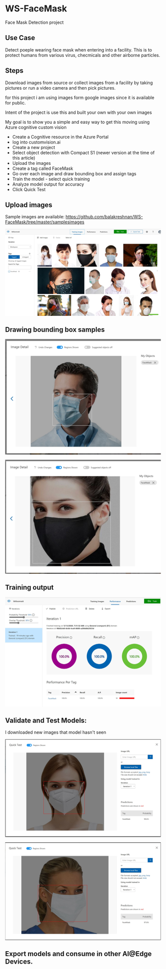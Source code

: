 # WS-FaceMask

Face Mask Detection project

## Use Case

Detect poeple wearing face mask when entering into a facility. This is to protect humans from various virus, checmicals and other airborne particles.

## Steps

Download images from source or collect images from a facility by taking pictures or run a video camera and then pick pictures.

for this project i am using images form google images since it is available for public.

Intent of the project is use this and built your own with your own images

My goal is to show you a simple and easy way to get this moving using Azure cognitive custom vision

- Create a Cognitive resource in the Azure Portal
- log into customvision.ai
- Create a new project 
- Select object detection with Compact S1 (newer version at the time of this article)
- Upload the images
- Create a tag called FaceMask
- Go over each image and draw bounding box and assign tags
- Train the model - select quick training
- Analyze model output for accuracy
- Click Quick Test 

## Upload images

Sample images are available: https://github.com/balakreshnan/WS-FaceMask/tree/master/samplesimages

![alt text](https://github.com/balakreshnan/WS-FaceMask/blob/master/images/Capture.JPG "list of images")

## Drawing bounding box samples

![alt text](https://github.com/balakreshnan/WS-FaceMask/blob/master/images/fm1.jpg "Face Mask")

![alt text](https://github.com/balakreshnan/WS-FaceMask/blob/master/images/fm2.jpg "Face Mask")

## Training output

![alt text](https://github.com/balakreshnan/WS-FaceMask/blob/master/images/output1.jpg "Training Accuracy")

## Validate and Test Models:

I downloaded new images that model hasn't seen

![alt text](https://github.com/balakreshnan/WS-FaceMask/blob/master/images/validation.jpg "Test")

![alt text](https://github.com/balakreshnan/WS-FaceMask/blob/master/images/validation1.jpg "Vaidation")

## Export models and consume in other AI@Edge Devices.